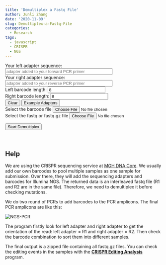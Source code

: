 ```yaml
---
title: 'Demultiplex a Fastq File'
author: Junli Zhang
date: '2020-11-09'
slug: Demultiplex-a-Fastq-File
categories:
  - Research
tags:
  - javascript
  - CRISPR
  - NGS
---
```


<label for="left">Your left adapter sequence:</label>
<input id="left" name="LeftAdapter" placeholder="adapter added to your forward PCR primer" size="40"><br>
<label for="right">Your right adapter sequence:</label>
<input id="right" name="RightAdapter" placeholder="adapter added to your reverse PCR primer" size="40"><br>
<label for="leftBarcodeLen">Left barcode length:</label>
<input id="leftBarcodeLen" name="leftBarcodeLen" placeholder="left barcode length" size="20" value="8"><br>
<label for="rightBarcodeLen">Right barcode length:</label>
<input id="rightBarcodeLen" name="rightBarcodeLen" placeholder="right barcode length" size="20" value="8"><br>
<button onclick="clearseq()">Clear</button>
<button onclick="putExample()">Example Adapters</button><br>
<label for="barcode">Select the barcode file</label>
<input type="file" id="barcode" name="barcode" /><br>
<label for="fastq">Select the fastq or fastq.gz file</label>
<input type="file" id="fastq" name="fastq" /><br>

<button style="display:none" onclick="readBarcode()">Read Barcodes</button>
<button onclick="startAnalyze()">Start Demultiplex</button>
<p id="demo1"></p>
<p id="demo2"></p>
<button style="visibility:hidden" id="download-btn" onclick="download()"> Download Demultiplexed Files</button><br>
<p id="demo3"></p>
<output id="output" style="display:none"></output>

<script src="libs/pako.min.js"></script>
<script src="libs/FileSaver.min.js"></script>
<script src="libs/demultiplex.js"></script>
<script src="libs/jszip.min.js"></script>

## Help

We are using the CRISPR sequencing service at [MGH DNA Core](https://dnacore.mgh.harvard.edu/new-cgi-bin/site/pages/crispr_sequencing_main.jsp). We usually add our own barcodes to pool multiple samples as one sample for submission. Over there, they will add the sequencing adapters and barcodes for Illumina NGS. The returned data is an interleaved fastq file (R1 and R2 are in the same file). Therefore, we need to demultiplex it before checking mutations.

We do two round of PCRs to add barcodes to the PCR amplicons. The final PCR amplicons are like this:

![NGS-PCR](/images/NGS-PCR.png)

The program firstly look for left adapter and right adapter to get the orientation of the read: left adapter = R1 and right adapter = R2. Then check the barcode combination to sort them into different samples.

The final output is a zipped file containing all fastq.gz files. You can check the editing events in the samples with the [**CRISPR Editing Analysis**](https://junli.netlify.app/apps/crispr-editing-check/) program.